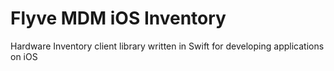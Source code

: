 # Flyve MDM iOS Inventory

Hardware Inventory client library written in Swift for developing applications on iOS

